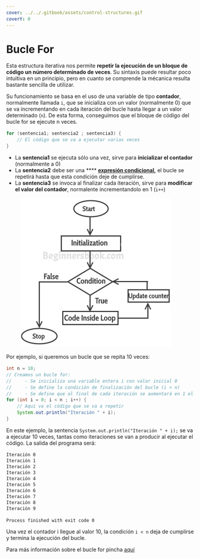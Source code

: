 ```yaml
---
cover: ../../.gitbook/assets/control-structures.gif
coverY: 0
---
```


# Bucle For

Esta estructura iterativa nos permite **repetir la ejecución de un bloque de código un número determinado de veces**. Su sintaxis puede resultar poco intuitiva en un principio, pero en cuanto se comprende la mécanica resulta bastante sencilla de utilizar.

Su funcionamiento se basa en el uso de una variable de tipo **contador**, normalmente llamada `i`, que se inicializa con un valor (normalmente 0) que se va incrementando en cada iteración del bucle hasta llegar a un valor determinado (`n`). De esta forma, conseguimos que el bloque de código del bucle for se ejecute n veces.

```java
for (sentencia1; sentencia2 ; sentencia3) {
    // El código que se va a ejecutar varias veces
}
```

* La **sentencia1** se ejecuta sólo una vez, sirve para **inicializar el contador** (normalmente a 0)
* La **sentencia2** debe ser una **** [**expresión condicional**](../../ut01-introduccion-a-la-programacion/expresiones-y-operadores.md#operadores-condicionales)**,** el bucle se repetirá hasta que esta condición deje de cumplirse.
* La **sentencia3** se invoca al finalizar cada iteración, sirve para **modificar el valor del contador**, normalente incrementandolo en 1 (`i++`)

<figure><img src="../../.gitbook/assets/for_loop.jpg" alt=""><figcaption></figcaption></figure>

Por ejemplo, si queremos un bucle que se repita 10 veces:

```java
int n = 10;
// Creamos un bucle for:
//     - Se inicializa una variable entera i con valor inicial 0
//     - Se define la condición de finalización del bucle (i < n)
//     - Se define que al final de cada iteración se aumentará en 1 el valor de i
for (int i = 0; i < n ; i++) {
    // Aquí va el código que se va a repetir
    System.out.println("Iteración " + i);
}

```

En este ejemplo, la sentencia `System.out.println("Iteración " + i);` se va a ejecutar 10 veces, tantas como iteraciones se van a producir al ejecutar el código. La salida del programa será:

```
Iteración 0
Iteración 1
Iteración 2
Iteración 3
Iteración 4
Iteración 5
Iteración 6
Iteración 7
Iteración 8
Iteración 9

Process finished with exit code 0
```

Una vez el contador i llegue al valor 10, la condición `i < n` deja de cumplirse y termina la ejecución del bucle.

Para más información sobre el bucle for pincha [aquí](https://www.w3schools.com/java/java\_for\_loop.asp)
